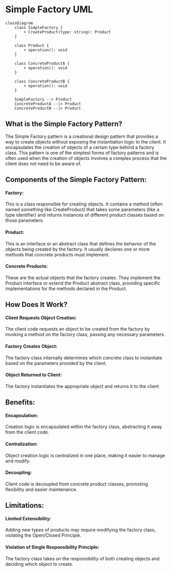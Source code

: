 # Simple Factory UML

```mermaid
classDiagram
    class SimpleFactory {
        + CreateProduct(type: string): Product
    }

    class Product {
        + operation(): void
    }

    class ConcreteProductA {
        + operation(): void
    }

    class ConcreteProductB {
        + operation(): void
    }

    SimpleFactory --> Product
    ConcreteProductA --|> Product
    ConcreteProductB --|> Product
```

## What is the Simple Factory Pattern?

The Simple Factory pattern is a creational design pattern that provides a way to create objects without exposing the 
instantiation logic to the client. It encapsulates the creation of objects of a certain type behind a factory class. 
This pattern is one of the simplest forms of factory patterns and is often used when the creation of objects involves 
a complex process that the client does not need to be aware of.

## Components of the Simple Factory Pattern:

#### Factory: 

This is a class responsible for creating objects. It contains a method (often named something like CreateProduct) 
that takes some parameters (like a type identifier) and returns instances of different product classes based on those 
parameters.

#### Product: 

This is an interface or an abstract class that defines the behavior of the objects being created by the factory. 
It usually declares one or more methods that concrete products must implement.

#### Concrete Products: 

These are the actual objects that the factory creates. They implement the Product interface or extend the Product 
abstract class, providing specific implementations for the methods declared in the Product.

## How Does It Work?

#### Client Requests Object Creation: 

The client code requests an object to be created from the factory by invoking a method on the factory class, 
passing any necessary parameters.

#### Factory Creates Object: 

The factory class internally determines which concrete class to instantiate based on the parameters provided by the 
client.

#### Object Returned to Client: 

The factory instantiates the appropriate object and returns it to the client

## Benefits:

#### Encapsulation: 

Creation logic is encapsulated within the factory class, abstracting it away from the client code.

#### Centralization: 

Object creation logic is centralized in one place, making it easier to manage and modify.

#### Decoupling: 

Client code is decoupled from concrete product classes, promoting flexibility and easier maintenance.

## Limitations:

#### Limited Extensibility: 

Adding new types of products may require modifying the factory class, violating the Open/Closed Principle.

#### Violation of Single Responsibility Principle: 

The factory class takes on the responsibility of both creating objects and deciding which object to create.
